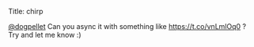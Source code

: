 Title: chirp

<a href="http://twitter.com/dogpellet">@dogpellet</a> Can you async it with something like <a href="https://t.co/vnLmlOq0">https://t.co/vnLmlOq0</a> ? Try and let me know :)

